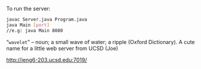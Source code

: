 To run the server:
```bash
javac Server.java Program.java
java Main [port]
//e.g: java Main 8080
```

“`wavelet`” – noun; a small wave of water; a ripple (Oxford Dictionary). A cute name for a little web server from UCSD (Joe)

http://ieng6-203.ucsd.edu:7019/